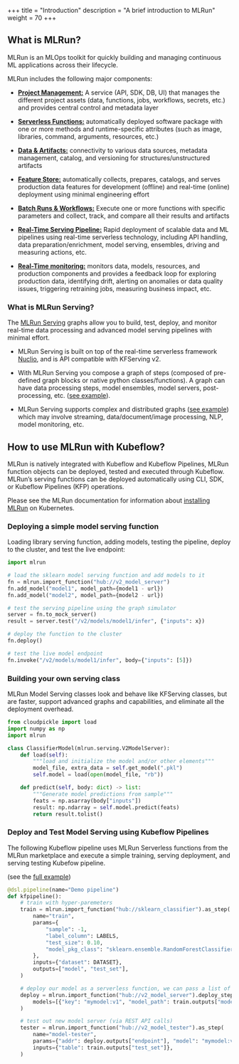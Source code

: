 +++
title = "Introduction"
description = "A brief introduction to MLRun"
weight = 70
+++

## What is MLRun?

MLRun is an MLOps toolkit for quickly building and managing continuous ML applications across their lifecycle. 

MLRun includes the following major components:

- [**Project Management:**](https://docs.mlrun.org/en/latest/projects/project.html) A service (API, SDK, DB, UI) that manages the different project assets (data, functions, jobs, workflows, secrets, etc.) and provides central control and metadata layer

- [**Serverless Functions:**](https://docs.mlrun.org/en/latest/runtimes/functions.html) automatically deployed software package with one or more methods and runtime-specific attributes (such as image, libraries, command, arguments, resources, etc.)

- [**Data & Artifacts:**](https://docs.mlrun.org/en/latest/concepts/data-feature-store.html) connectivity to various data sources, metadata management, catalog, and versioning for structures/unstructured artifacts

- [**Feature Store:**](https://docs.mlrun.org/en/latest/feature-store/feature-store.html) automatically collects, prepares, catalogs, and serves production data features for development (offline) and real-time (online) deployment using minimal engineering effort

- [**Batch Runs & Workflows:**](https://docs.mlrun.org/en/latest/concepts/runs-workflows.html) Execute one or more functions with specific parameters and collect, track, and compare all their results and artifacts

- [**Real-Time Serving Pipeline:**](https://docs.mlrun.org/en/latest/serving/serving-graph.html) Rapid deployment of scalable data and ML pipelines using real-time serverless technology, including API handling, data preparation/enrichment, model serving, ensembles, driving and measuring actions, etc.

- [**Real-Time monitoring:**](https://docs.mlrun.org/en/latest/monitoring/index.html) monitors data, models, resources, and production components and provides a feedback loop for exploring production data, identifying drift, alerting on anomalies or data quality issues, triggering retraining jobs, measuring business impact, etc.

### What is MLRun Serving?

The [MLRun Serving](https://docs.mlrun.org/en/latest/serving/serving-graph.html) graphs allow you to build, test, deploy, and monitor real-time data processing and advanced model serving pipelines with minimal effort.

- MLRun Serving is built on top of the real-time serverless framework [Nuclio](https://github.com/nuclio/nuclio), and is API compatible with KFServing v2.

- With MLRun Serving you compose a graph of steps (composed of pre-defined graph blocks or native python classes/functions).
A graph can have data processing steps, model ensembles, model servers, post-processing, etc. ([see example](https://docs.mlrun.org/en/latest/serving/graph-example.html)).

- MLRun Serving supports complex and distributed graphs ([see example](https://docs.mlrun.org/en/latest/serving/distributed-graph.html)) which may involve streaming, data/document/image processing, NLP, model monitoring, etc.

## How to use MLRun with Kubeflow?

MLRun is natively integrated with Kubeflow and Kubeflow Pipelines, MLRun function objects can be deployed, tested and executed through Kubeflow.
MLRun’s serving functions can be deployed automatically using CLI, SDK, or Kubeflow Pipelines (KFP) operations.

Please see the MLRun documentation for information about [installing MLRun](https://docs.mlrun.org/en/latest/install/kubernetes.html) on Kubernetes.

### Deploying a simple model serving function

Loading library serving function, adding models, testing the pipeline, deploy to the cluster, and test the live endpoint:

```python
import mlrun

# load the sklearn model serving function and add models to it
fn = mlrun.import_function("hub://v2_model_server")
fn.add_model("model1", model_path={model1 - url})
fn.add_model("model2", model_path={model2 - url})

# test the serving pipeline using the graph simulator
server = fn.to_mock_server()
result = server.test("/v2/models/model1/infer", {"inputs": x})

# deploy the function to the cluster
fn.deploy()

# test the live model endpoint
fn.invoke("/v2/models/model1/infer", body={"inputs": [5]})

```

### Building your own serving class

MLRun Model Serving classes look and behave like KFServing classes, but are faster, support advanced graphs and capabilities, and eliminate all the deployment overhead.

```python
from cloudpickle import load
import numpy as np
import mlrun

class ClassifierModel(mlrun.serving.V2ModelServer):
    def load(self):
        """load and initialize the model and/or other elements"""
        model_file, extra_data = self.get_model(".pkl")
        self.model = load(open(model_file, "rb"))

    def predict(self, body: dict) -> list:
        """Generate model predictions from sample"""
        feats = np.asarray(body["inputs"])
        result: np.ndarray = self.model.predict(feats)
        return result.tolist()
```

### Deploy and Test Model Serving using Kubeflow Pipelines

The following Kubeflow pipeline uses MLRun Serverless functions from the MLRun marketplace and execute a simple training, serving deployment, and serving testing Kubefow pipeline.

(see the [full example](https://github.com/mlrun/demos/blob/0.6.x/scikit-learn-pipeline/sklearn-project.ipynb)) 

```python
@dsl.pipeline(name="Demo pipeline")
def kfpipeline():
    # train with hyper-paremeters
    train = mlrun.import_function("hub://sklearn_classifier").as_step(
        name="train",
        params={
            "sample": -1,
            "label_column": LABELS,
            "test_size": 0.10,
            "model_pkg_class": "sklearn.ensemble.RandomForestClassifier",
        },
        inputs={"dataset": DATASET},
        outputs=["model", "test_set"],
    )

    # deploy our model as a serverless function, we can pass a list of models to serve
    deploy = mlrun.import_function("hub://v2_model_server").deploy_step(
        models=[{"key": "mymodel:v1", "model_path": train.outputs["model"]}]
    )

    # test out new model server (via REST API calls)
    tester = mlrun.import_function("hub://v2_model_tester").as_step(
        name="model-tester",
        params={"addr": deploy.outputs["endpoint"], "model": "mymodel:v1"},
        inputs={"table": train.outputs["test_set"]},
    )

```